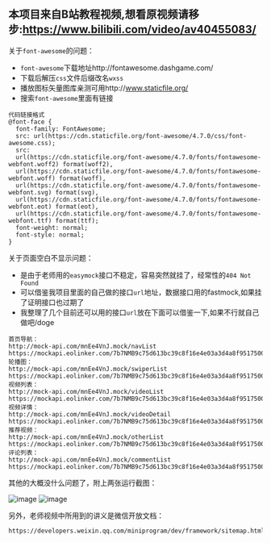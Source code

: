 本项目来自B站教程视频,想看原视频请移步:https://www.bilibili.com/video/av40455083/
--
关于`font-awesome`的问题：
* `font-awesome`下载地址http://fontawesome.dashgame.com/  
* 下载后解压`css`文件后缀改名`wxss`
* 播放图标矢量图库亲测可用http://www.staticfile.org/  
* 搜索`font-awesome`里面有链接
```
代码链接格式
@font-face {
  font-family: FontAwesome;
  src: url(https://cdn.staticfile.org/font-awesome/4.7.0/css/font-awesome.css);
  src:
  url(https://cdn.staticfile.org/font-awesome/4.7.0/fonts/fontawesome-webfont.woff2) format(woff2), 
  url(https://cdn.staticfile.org/font-awesome/4.7.0/fonts/fontawesome-webfont.woff) format(woff), 
  url(https://cdn.staticfile.org/font-awesome/4.7.0/fonts/fontawesome-webfont.svg) format(svg),
  url(https://cdn.staticfile.org/font-awesome/4.7.0/fonts/fontawesome-webfont.eot) format(eot),
  url(https://cdn.staticfile.org/font-awesome/4.7.0/fonts/fontawesome-webfont.ttf) format(ttf);
  font-weight: normal;
  font-style: normal;
}
```
关于页面空白不显示问题：
* 是由于老师用的`easymock`接口不稳定，容易突然就挂了，经常性的`404 Not Found`
* 可以借鉴我项目里面的自己做的接口`url`地址，数据接口用的fastmock,如果挂了证明接口也过期了
* 我整理了几个目前还可以用的接口`url`放在下面可以借鉴一下,如果不行就自己做吧/doge
```
首页导航：
http://mock-api.com/mnEe4VnJ.mock/navList
https://mockapi.eolinker.com/7b7NMB9c75d613bc39c8f16e4e03a3d4a8f951750079dc5/navList
轮播图：
http://mock-api.com/mnEe4VnJ.mock/swiperList
https://mockapi.eolinker.com/7b7NMB9c75d613bc39c8f16e4e03a3d4a8f951750079dc5/swiperList
视频列表：
http://mock-api.com/mnEe4VnJ.mock/videoList
https://mockapi.eolinker.com/7b7NMB9c75d613bc39c8f16e4e03a3d4a8f951750079dc5/videoList
视频详情：
http://mock-api.com/mnEe4VnJ.mock/videoDetail
https://mockapi.eolinker.com/7b7NMB9c75d613bc39c8f16e4e03a3d4a8f951750079dc5/videoDetail
推荐视频：
http://mock-api.com/mnEe4VnJ.mock/otherList
https://mockapi.eolinker.com/7b7NMB9c75d613bc39c8f16e4e03a3d4a8f951750079dc5/otherList
评论列表：
http://mock-api.com/mnEe4VnJ.mock/commentList
https://mockapi.eolinker.com/7b7NMB9c75d613bc39c8f16e4e03a3d4a8f951750079dc5/commentList
```
其他的大概没什么问题了，附上两张运行截图：

![image](https://user-images.githubusercontent.com/62896788/116807803-c761f900-ab67-11eb-977a-33df3c8bbf81.png)
![image](https://user-images.githubusercontent.com/62896788/116807811-cdf07080-ab67-11eb-8438-4d6112d2d41a.png)

另外，老师视频中所用到的讲义是微信开放文档：
```
https://developers.weixin.qq.com/miniprogram/dev/framework/sitemap.html
```
